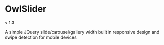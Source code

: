 OwlSlider
============
v 1.3

A simple JQuery slide/carousel/gallery width built in responsive design and swipe detection for mobile devices
